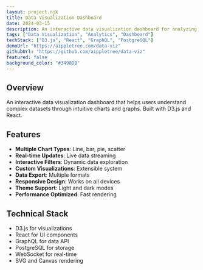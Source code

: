 ```yaml
---
layout: project.njk
title: Data Visualization Dashboard
date: 2024-03-15
description: An interactive data visualization dashboard for analyzing and presenting complex datasets. Features multiple chart types and real-time updates.
tags: ["Data Visualization", "Analytics", "Dashboard"]
techStack: ["D3.js", "React", "GraphQL", "PostgreSQL"]
demoUrl: "https://aippletree.com/data-viz"
githubUrl: "https://github.com/aippletree/data-viz"
featured: false
background_color: "#3498DB"
---
```


## Overview

An interactive data visualization dashboard that helps users understand complex datasets through intuitive charts and graphs. Built with D3.js and React.

## Features

- **Multiple Chart Types**: Line, bar, pie, scatter
- **Real-time Updates**: Live data streaming
- **Interactive Filters**: Dynamic data exploration
- **Custom Visualizations**: Extensible system
- **Data Export**: Multiple formats
- **Responsive Design**: Works on all devices
- **Theme Support**: Light and dark modes
- **Performance Optimized**: Fast rendering

## Technical Stack

- D3.js for visualizations
- React for UI components
- GraphQL for data API
- PostgreSQL for storage
- WebSocket for real-time
- SVG and Canvas rendering
